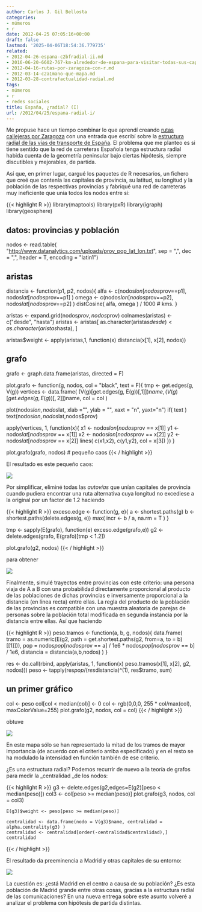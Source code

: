 ```yaml
---
author: Carlos J. Gil Bellosta
categories:
- números
- r
date: 2012-04-25 07:05:16+00:00
draft: false
lastmod: '2025-04-06T18:54:36.779735'
related:
- 2012-04-26-espana-c2bfradial-ii.md
- 2016-06-20-6602-767-km-alrededor-de-espana-para-visitar-todas-sus-capitales-de-provincia.md
- 2012-04-16-rutas-por-zaragoza-con-r.md
- 2012-03-14-c2a1mano-que-mapa.md
- 2012-03-28-contrafactualidad-radial.md
tags:
- números
- r
- redes sociales
title: España, ¿radial? (I)
url: /2012/04/25/espana-radial-i/
---
```


Me propuse hace un tiempo combinar lo que aprendí creando [rutas callejeras por Zaragoza](http://www.datanalytics.com/2012/04/16/rutas-por-zaragoza-con-r/) con una entrada que escribí sobre la [estructura radial de las vías de transporte de España](http://www.datanalytics.com/2012/03/28/contrafactualidad-radial/). El problema que me planteo es si tiene sentido que la red de carreteras Española tenga estructura radial habida cuenta de la geometría peninsular bajo ciertas hipótesis, siempre discutibles y mejorables, de partida.

Así que, en primer lugar, cargué los paquetes de R necesarios, un fichero que creé que contenía las capitales de provincia, su latitud, su longitud y la población de las respectivas provincias y fabriqué una red de carreteras muy ineficiente que unía todos los nodos entre sí:

{{< highlight R >}}
library(maptools)
library(pxR)
library(igraph)
library(geosphere)

## datos: provincias y población

nodos <- read.table( "http://www.datanalytics.com/uploads/prov_pop_lat_lon.txt",
              sep = ",", dec = ",", header = T, encoding = "latin1")

## aristas

distancia <- function(p1, p2, nodos){
  alfa  <- c(nodos$lon[nodos$prov==p1], nodos$lat[nodos$prov==p1] )
  omega <- c(nodos$lon[nodos$prov==p2], nodos$lat[nodos$prov==p2] )
  distCosine( alfa, omega ) / 1000	# kms.
}

aristas <- expand.grid(nodos$prov, nodos$prov)
colnames(aristas) <- c("desde", "hasta")
aristas <- aristas[ as.character(aristas$desde) < as.character(aristas$hasta), ]

aristas$weight <- apply(aristas,1, function(x) distancia(x[1], x[2], nodos))


## grafo

grafo <- graph.data.frame(aristas, directed = F)

plot.grafo <- function(g, nodos, col = "black", text = F){
  tmp <- get.edges(g, V(g))
  vertices <- data.frame( (V(g)[get.edges(g, E(g))[,1]])$name,
                          (V(g)[get.edges(g, E(g))[,2]])$name, col = col )

  plot(nodos$lon, nodos$lat, xlab ="", ylab = "", xaxt = "n", yaxt="n")
  if( text )
    text(nodos$lon, nodos$lat,nodos$prov)

  apply(vertices, 1, function(x){
    x1 <- nodos$lon[nodos$prov == x[1]]
    y1 <- nodos$lat[nodos$prov == x[1]]
    x2 <- nodos$lon[nodos$prov == x[2]]
    y2 <- nodos$lat[nodos$prov == x[2]]
    lines( c(x1,x2), c(y1,y2), col = x[3])
  })
}

plot.grafo(grafo, nodos)	# pequeño caos
{{< / highlight >}}

El resultado es este pequeño caos:

[![](/wp-uploads/2012/04/mapa_grafo_completo.png#center)
](/wp-uploads/2012/04/mapa_grafo_completo.png#center)

Por simplificar, eliminé todas las _autovías_ que unían capitales de provincia cuando pudiera encontrar una ruta alternativa cuya longitud no excediese a la original por un factor de 1.2 haciendo

{{< highlight R >}}
exceso.edge <- function(g, e){
  a <- shortest.paths(g)
  b <- shortest.paths(delete.edges(g, e))
  max( incr <- b / a, na.rm = T )
}

tmp <- sapply(E(grafo), function(e) exceso.edge(grafo,e))
g2  <- delete.edges(grafo, E(grafo)[tmp < 1.2])

plot.grafo(g2, nodos)
{{< / highlight >}}

para obtener

[![](/wp-uploads/2012/04/mapa_simplificado.png#center)
](/wp-uploads/2012/04/mapa_simplificado.png#center)

Finalmente, simulé trayectos entre provincias con este criterio: una persona viaja de A a B con una probabilidad directamente proporcional al producto de las poblaciones de dichas provincias e inversamente proporcional a la distancia (en línea recta) entre ellas. La regla del producto de la población de las provincias es compatible con una muestra aleatoria de parejas de personas sobre la población total modificada en segunda instancia por la distancia entre ellas. Así que haciendo

{{< highlight R >}}
peso.tramos <- function(a, b, g, nodos){
  data.frame(
    tramo = as.numeric(E(g2, path = get.shortest.paths(g2, from=a, to = b)[[1]])),
    pop = nodos$pop[nodos$prov == a] / 1e6 * nodos$pop[nodos$prov == b] / 1e6,
    distancia = distancia(a,b,nodos)
  )
}

res  <- do.call(rbind, apply(aristas, 1, function(x) peso.tramos(x[1], x[2], g2, nodos)))
peso <- tapply(res$pop / (res$distancia)^(1), res$tramo, sum)

## un primer gráfico

col <- peso
col[col < median(col)] <- 0
col <- rgb(0,0,0, 255 * col/max(col), maxColorValue=255)
plot.grafo(g2, nodos, col = col)
{{< / highlight >}}

obtuve

[![](/wp-uploads/2012/04/mapa_radial_00.png#center)
](/wp-uploads/2012/04/mapa_radial_00.png#center)

En este mapa sólo se han representado la mitad de los tramos de mayor importancia (de acuerdo con el criterio arriba especificado) y en el resto se ha modulado la intensidad en función también de ese criterio.

¿Es una estructura radial? Podemos recurrir de nuevo a la teoría de grafos para medir la _centralidad _de los nodos:

{{< highlight R >}}
    g3 <- delete.edges(g2,edges=E(g2)[peso < median(peso)])
    col3 <- col[peso >= median(peso)]
    plot.grafo(g3, nodos, col = col3)

    E(g3)$weight <- peso[peso >= median(peso)]

    centralidad <- data.frame(nodo = V(g3)$name, centralidad = alpha.centrality(g3) )
    centralidad <- centralidad[order(-centralidad$centralidad),]
    centralidad
{{< / highlight >}}

El resultado da preeminencia a Madrid y otras capitales de su entorno:

[![](/wp-uploads/2012/04/centralidad_provincias.png#center)
](/wp-uploads/2012/04/centralidad_provincias.png#center)

La cuestión es: ¿está Madrid en el centro a causa de su población? ¿Es esta población de Madrid grande entre otras cosas, gracias a la estructura radial de las comunicaciones? En una nueva entrega sobre este asunto volveré a analizar el problema con hipótesis de partida distintas.